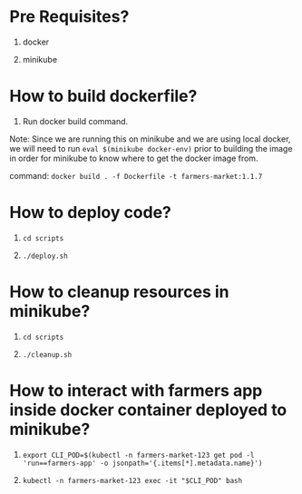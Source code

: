# Pre Requisites?

1. docker

2. minikube

# How to build dockerfile?

1. Run docker build command.

Note: Since we are running this on minikube and we are using local docker, we will need to run `eval $(minikube docker-env)` prior to building the image in order for minikube to know where to get the docker image from. 

command: `docker build . -f Dockerfile -t farmers-market:1.1.7`

# How to deploy code?

1. `cd scripts`

2. `./deploy.sh`

# How to cleanup resources in minikube?

1. `cd scripts`

2. `./cleanup.sh`

# How to interact with farmers app inside docker container deployed to minikube?

1. `export CLI_POD=$(kubectl -n farmers-market-123 get pod -l 'run==farmers-app' -o jsonpath='{.items[*].metadata.name}')`

2. `kubectl -n farmers-market-123 exec -it "$CLI_POD" bash`
